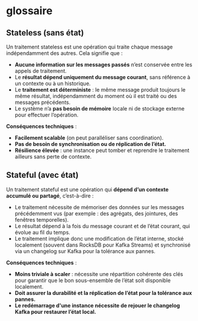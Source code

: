 # glossaire


## Stateless (sans état)

Un traitement stateless est une opération qui traite chaque message indépendamment des autres. Cela signifie que :

- **Aucune information sur les messages passés** n’est conservée entre les appels de traitement.
- Le **résultat dépend uniquement du message courant**, sans référence à un contexte ou à un historique.
- Le **traitement est déterministe** : le même message produit toujours le même résultat, indépendamment du moment où il est traité ou des messages précédents.
- Le système n’a **pas besoin de mémoire** locale ni de stockage externe pour effectuer l’opération.

**Conséquences techniques**  :

- **Facilement scalable** (on peut paralléliser sans coordination).
- **Pas de besoin de synchronisation ou de réplication de l’état.**
- **Résilience élevée** : une instance peut tomber et reprendre le traitement ailleurs sans perte de contexte.


## Stateful (avec état)

Un traitement stateful est une opération qui **dépend d’un contexte accumulé ou partagé**, c’est-à-dire :

- Le traitement nécessite de mémoriser des données sur les messages précédemment vus (par exemple : des agrégats, des jointures, des fenêtres temporelles).
- Le résultat dépend à la fois du message courant et de l’état courant, qui évolue au fil du temps.
- Le traitement implique donc une modification de l’état interne, stocké localement (souvent dans RocksDB pour Kafka Streams) et synchronisé via un changelog sur Kafka pour la tolérance aux pannes.

**Conséquences techniques** :

- **Moins triviale à scaler** : nécessite une répartition cohérente des clés pour garantir que le bon sous-ensemble de l’état soit disponible localement.
- **Doit assurer la durabilité et la réplication de l’état pour la tolérance aux pannes.**
- **Le redémarrage d'une instance nécessite de rejouer le changelog Kafka pour restaurer l’état local.**